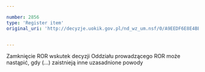```yaml
---

number: 2856
type: 'Register item'
original_uri: 'http://decyzje.uokik.gov.pl/nd_wz_um.nsf/0/A9EEDF6E8E4BECEEC12579B100440C8A?OpenDocument'


---
```


Zamknięcie ROR wskutek decyzji Oddziału prowadzącego ROR może nastąpić, gdy (...) zaistnieją inne uzasadnione powody
